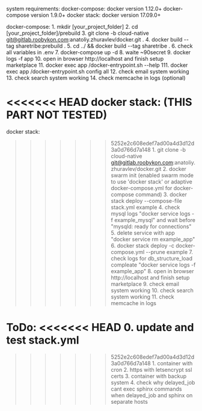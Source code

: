 system requirements:
    docker-compose:
        docker version 1.12.0+
        docker-compose version 1.9.0+
    docker stack:
        docker version 17.09.0+

docker-compose:
    1. mkdir [your_project_folder]
    2. cd [your_project_folder]/prebuild
    3. git clone -b cloud-native git@gitlab.roobykon.com:anatoliy.zhuravlev/docker.git .
    4. docker build --tag sharetribe:prebuild .
    5. cd ../ && docker build --tag sharetribe .
    6. check all variables in .env
    7. docker-compose up -d
    8. waite ~90secret
    9. docker logs -f app
    10. open in browser http://localhost and finish setup marketplace
    11. docker exec app /docker-entrypoint.sh --help
    111. docker exec app /docker-entrypoint.sh config all
    12. check email system working
    13. check search system working
    14. check memcache in logs (optional)

<<<<<<< HEAD
docker stack: (THIS PART NOT TESTED)
=======
docker stack:
>>>>>>> 5252e2c608edef7ad00a4d3d12d3a0d766d7a148
    1. git clone -b cloud-native git@gitlab.roobykon.com:anatoliy.zhuravlev/docker.git
    2. docker swarm init (enabled swarm mode to use 'docker stack' or adaptive docker-compose.yml for docker-compose command)
    3. docker stack deploy --compose-file stack.yml example
    4. check mysql logs "docker service logs -f example_mysql" and wait before "mysqld: ready for connections"
    5. delete service with app "docker service rm example_app"
    6. docker stack deploy -c docker-compose.yml --prune example
    7. check logs for db_structure_load compleate "docker service logs -f example_app"
    8. open in browser http://localhost and finish setup marketplace
    9. check email system working
    10. check search system working
    11. check memcache in logs

ToDo:
<<<<<<< HEAD
    0. update and test stack.yml
=======
>>>>>>> 5252e2c608edef7ad00a4d3d12d3a0d766d7a148
    1. container with cron
    2. https with letsencrypt ssl certs
    3. container with backup system
    4. check why delayed_job cant exec sphinx commands when delayed_job and sphinx on separate hosts
